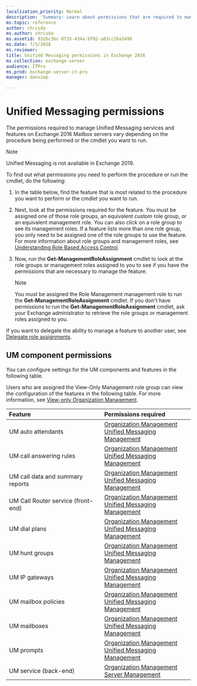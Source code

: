 ```yaml
---
localization_priority: Normal
description: 'Summary: Learn about permissions that are required to manage Unified Messaging services and features in Exchange Server 2016.'
ms.topic: reference
author: chrisda
ms.author: chrisda
ms.assetid: d326c3bc-8f33-434a-bf02-a83cc26a5498
ms.date: 7/5/2018
ms.reviewer: 
title: Unified Messaging permissions in Exchange 2016
ms.collection: exchange-server
audience: ITPro
ms.prod: exchange-server-it-pro
manager: dansimp

---
```


# Unified Messaging permissions

The permissions required to manage Unified Messaging services and features on Exchange 2016 Mailbox servers vary depending on the procedure being performed or the cmdlet you want to run.

> [!NOTE]
> Unified Messaging is not available in Exchange 2019.

To find out what permissions you need to perform the procedure or run the cmdlet, do the following:

1. In the table below, find the feature that is most related to the procedure you want to perform or the cmdlet you want to run.

2. Next, look at the permissions required for the feature. You must be assigned one of those role groups, an equivalent custom role group, or an equivalent management role. You can also click on a role group to see its management roles. If a feature lists more than one role group, you only need to be assigned one of the role groups to use the feature. For more information about role groups and management roles, see [Understanding Role Based Access Control](https://technet.microsoft.com/library/dd298183.aspx).

3. Now, run the **Get-ManagementRoleAssignment** cmdlet to look at the role groups or management roles assigned to you to see if you have the permissions that are necessary to manage the feature.

    > [!NOTE]
    > You must be assigned the Role Management management role to run the **Get-ManagementRoleAssignment** cmdlet. If you don't have permissions to run the **Get-ManagementRoleAssignment** cmdlet, ask your Exchange administrator to retrieve the role groups or management roles assigned to you.

If you want to delegate the ability to manage a feature to another user, see [Delegate role assignments](https://technet.microsoft.com/library/dd351237.aspx).

## UM component permissions

You can configure settings for the UM components and features in the following table.

Users who are assigned the View-Only Management role group can view the configuration of the features in the following table. For more information, see [View-only Organization Management](https://technet.microsoft.com/library/dd351130.aspx).

|**Feature**|**Permissions required**|
|:-----|:-----|
|UM auto attendants|[Organization Management](http://technet.microsoft.com/library/0bfd21c1-86ac-4369-86b7-aeba386741c8.aspx) <br/> [Unified Messaging Management](http://technet.microsoft.com/library/c91f0387-615c-4a1d-87d4-133ddac1e407.aspx)|
|UM call answering rules|[Organization Management](http://technet.microsoft.com/library/0bfd21c1-86ac-4369-86b7-aeba386741c8.aspx) <br/> [Unified Messaging Management](http://technet.microsoft.com/library/c91f0387-615c-4a1d-87d4-133ddac1e407.aspx)|
|UM call data and summary reports|[Organization Management](http://technet.microsoft.com/library/0bfd21c1-86ac-4369-86b7-aeba386741c8.aspx) <br/> [Unified Messaging Management](http://technet.microsoft.com/library/c91f0387-615c-4a1d-87d4-133ddac1e407.aspx)|
|UM Call Router service (front-end)|[Organization Management](http://technet.microsoft.com/library/0bfd21c1-86ac-4369-86b7-aeba386741c8.aspx) <br/> [Unified Messaging Management](http://technet.microsoft.com/library/c91f0387-615c-4a1d-87d4-133ddac1e407.aspx)|
|UM dial plans|[Organization Management](http://technet.microsoft.com/library/0bfd21c1-86ac-4369-86b7-aeba386741c8.aspx) <br/> [Unified Messaging Management](http://technet.microsoft.com/library/c91f0387-615c-4a1d-87d4-133ddac1e407.aspx)|
|UM hunt groups|[Organization Management](http://technet.microsoft.com/library/0bfd21c1-86ac-4369-86b7-aeba386741c8.aspx) <br/> [Unified Messaging Management](http://technet.microsoft.com/library/c91f0387-615c-4a1d-87d4-133ddac1e407.aspx)|
|UM IP gateways|[Organization Management](http://technet.microsoft.com/library/0bfd21c1-86ac-4369-86b7-aeba386741c8.aspx) <br/> [Unified Messaging Management](http://technet.microsoft.com/library/c91f0387-615c-4a1d-87d4-133ddac1e407.aspx)|
|UM mailbox policies|[Organization Management](http://technet.microsoft.com/library/0bfd21c1-86ac-4369-86b7-aeba386741c8.aspx) <br/> [Unified Messaging Management](http://technet.microsoft.com/library/c91f0387-615c-4a1d-87d4-133ddac1e407.aspx)|
|UM mailboxes|[Organization Management](http://technet.microsoft.com/library/0bfd21c1-86ac-4369-86b7-aeba386741c8.aspx) <br/> [Unified Messaging Management](http://technet.microsoft.com/library/c91f0387-615c-4a1d-87d4-133ddac1e407.aspx)|
|UM prompts|[Organization Management](http://technet.microsoft.com/library/0bfd21c1-86ac-4369-86b7-aeba386741c8.aspx) <br/> [Unified Messaging Management](http://technet.microsoft.com/library/c91f0387-615c-4a1d-87d4-133ddac1e407.aspx)|
|UM service (back-end)|[Organization Management](http://technet.microsoft.com/library/0bfd21c1-86ac-4369-86b7-aeba386741c8.aspx) <br/> [Server Management](http://technet.microsoft.com/library/30cbc4de-adb3-42e8-922f-7661095bdb8c.aspx)|




